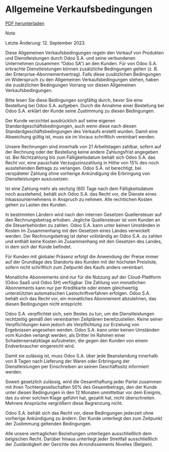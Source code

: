 # Allgemeine Verkaufsbedingungen

[PDF
herunterladen](https://www.odoo.com/documentation/16.0/terms_of_sale_de.pdf)

Note

Letzte Änderung: 12. September 2023.

Diese Allgemeinen Verkaufsbedingungen regeln den Verkauf von Produkten und
Dienstleistungen durch Odoo S.A. und seine verbundenen Unternehmen (zusammen
“Odoo SA”) an den Kunden. Für von Odoo S.A. erbrachte Dienstleistungen können
zusätzliche Bedingungen gelten (z. B. der Enterprise-Abonnementvertrag). Falls
diese zusätzlichen Bedingungen im Widerspruch zu den Allgemeinen
Verkaufsbedingungen stehen, haben die zusätzlichen Bedingungen Vorrang vor
diesen Allgemeinen Verkaufsbedingungen.

Bitte lesen Sie diese Bedingungen sorgfältig durch, bevor Sie eine Bestellung
bei Odoo S.A. aufgeben. Durch die Annahme einer Bestellung bei Odoo S.A.
erklärt der Kunde seine Zustimmung zu diesen Bedingungen.

Der Kunde verzichtet ausdrücklich auf seine eigenen
Standardgeschäftsbedingungen, auch wenn diese nach diesen
Standardgeschäftsbedingungen des Verkaufs erstellt wurden. Damit eine
Abweichung gültig ist, muss sie im Voraus schriftlich vereinbart werden.

Unsere Rechnungen sind innerhalb von 21 Arbeitstagen zahlbar, sofern auf der
Rechnung oder der Bestellung keine andere Zahlungsfrist angegeben ist. Bei
Nichtzahlung bis zum Fälligkeitsdatum behält sich Odoo S.A. das Recht vor,
eine pauschale Verzugszinszahlung in Höhe von 15% des noch ausstehenden
Betrags zu verlangen. Odoo S.A. ist berechtigt, bei verspäteter Zahlung ohne
vorherige Ankündigung die Erbringung von Dienstleistungen auszusetzen.

Ist eine Zahlung mehr als sechzig (60) Tage nach dem Fälligkeitsdatum noch
ausstehend, behält sich Odoo S.A. das Recht vor, die Dienste eines
Inkassounternehmens in Anspruch zu nehmen. Alle rechtlichen Kosten gehen zu
Lasten des Kunden.

In bestimmten Ländern wird nach den internen Gesetzen Quellensteuer auf den
Rechnungsbetrag erhoben. Jegliche Quellensteuer ist vom Kunden an die
Steuerbehörden zu zahlen. Odoo S.A. kann unter keinen Umständen in Kosten im
Zusammenhang mit den Gesetzen eines Landes verwickelt werden. Der
Rechnungsbetrag ist daher vollständig an Odoo S.A. zu zahlen und enthält keine
Kosten im Zusammenhang mit den Gesetzen des Landes, in dem sich der Kunde
befindet.

Für Kunden mit globaler Präsenz erfolgt die Anwendung der Preise immer auf der
Grundlage des Standorts des Kunden mit der höchsten Preisliste, sofern nicht
schriftlich zum Zeitpunkt des Kaufs anders vereinbart.

Monatliche Abonnements sind nur für die Nutzung auf der Cloud-Plattform (Odoo
SaaS und Odoo SH) verfügbar. Die Zahlung von monatlichen Abonnements kann nur
per Kreditkarte oder einem gleichwertig unterstützten automatischen
Lastschriftverfahren erfolgen. Odoo S.A. behält sich das Recht vor, ein
monatliches Abonnement abzulehnen, das diesen Bedingungen nicht entspricht.

Odoo S.A. verpflichtet sich, sein Bestes zu tun, um die Dienstleistungen
rechtzeitig gemäß den vereinbarten Zeitplänen bereitzustellen. Keine seiner
Verpflichtungen kann jedoch als Verpflichtung zur Erzielung von Ergebnissen
angesehen werden. Odoo S.A. kann unter keinen Umständen vom Kunden verlangt
werden, als Dritter im Rahmen einer Schadensersatzklage aufzutreten, die gegen
den Kunden von einem Endverbraucher eingereicht wird.

Damit sie zulässig ist, muss Odoo S.A. über jede Beanstandung innerhalb von 8
Tagen nach Lieferung der Waren oder Erbringung der Dienstleistungen per
Einschreiben an seinen Geschäftssitz informiert werden.

Soweit gesetzlich zulässig, wird die Gesamthaftung jeder Partei zusammen mit
ihren Tochtergesellschaften 50% des Gesamtbetrags, den der Kunde unter diesen
Bedingungen in den 12 Monaten unmittelbar vor dem Ereignis, das zu einer
solchen Klage geführt hat, gezahlt hat, nicht überschreiten. Mehrere Ansprüche
vergrößern diese Begrenzung nicht.

Odoo S.A. behält sich das Recht vor, diese Bedingungen jederzeit ohne
vorherige Ankündigung zu ändern. Der Kunde unterliegt den zum Zeitpunkt der
Zustimmung geltenden Bedingungen.

Alle unsere vertraglichen Beziehungen unterliegen ausschließlich dem
belgischen Recht. Darüber hinaus unterliegt jeder Streitfall ausschließlich
der Zuständigkeit der Gerichte des Arrondissements Nivelles (Belgien).

